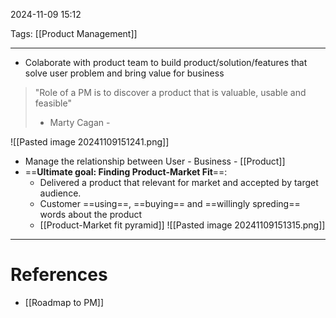 2024-11-09 15:12

Tags: [[Product Management]] 

---

- Colaborate with product team to build product/solution/features that solve user problem and bring value for business

> "Role of a PM is to discover a product that is valuable, usable and feasible"
> - Marty Cagan -

![[Pasted image 20241109151241.png]]
- Manage the relationship between User - Business - [[Product]]
- ==**Ultimate goal: Finding Product-Market Fit**==:
	- Delivered a product that relevant for market and accepted by target audience. 
	- Customer ==using==, ==buying== and ==willingly spreding== words about the product
	- [[Product-Market fit pyramid]]
![[Pasted image 20241109151315.png]]


---
# References
- [[Roadmap to PM]]